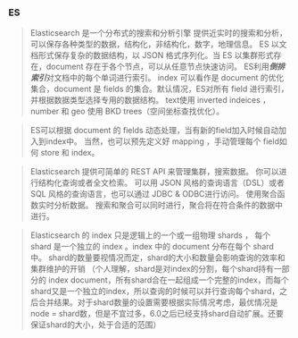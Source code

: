 ### ES
> Elasticsearch 是一个分布式的搜索和分析引擎
> 提供近实时的搜索和分析，可以保存各种类型的数据，结构化，非结构化，数字，地理信息。
> ES 以文档形式保存复杂的数据结构，以 JSON 格式序列化。当 ES 以集群形式存在，document 存在于各个节点，可以从任意节点快速访问。
> ES利用***倒排索引***对文档中的每个单词进行索引。
> index 可以看作是 document 的优化集合，document 是 fields 的集合。默认情况，ES对所有 field 进行索引，并根据数据类型选择专用的数据结构。
> text使用 inverted indeices ， number 和 geo 使用 BKD trees（空间坐标查找优化）。

> ES可以根据 document 的 fields 动态处理，当有新的field加入时候自动加入到index中。
> 当然，也可以预先定义好 mapping ，手动管理每个 field如何 store 和 index。

> Elasticsearch 提供可简单的 REST API 来管理集群，搜索数据。
> 你可以进行结构化查询或者全文检索。
> 可以用 JSON 风格的查询语言（DSL）或者 SQL 风格的查询语言，也可以通过 JDBC & ODBC进行访问。
> 使用聚合函数实时分析数据。
> 搜索和聚合可以同时进行，聚合将在符合条件的数据中进行。

> Elasticsearch 的 index 只是逻辑上的一个或一组物理 shards ， 每个 shard 是一个独立的 index 。index 中的 document 分布在每个 shard 中。 
> shard的数量要视情况而定，shard的大小和数量会影响查询的效率和集群维护的开销
> （个人理解，shard是对index的分割，每个shard持有一部分的 index document，所有shard合在一起组成一个完整的index，而每个shard又是一个独立的index，所以查询的时候可以并行查询每个shard，之后合并结果。对于shard数量的设置需要根据实际情况考虑，最优情况是node = shard数，但是不宜过多，6.0之后已经支持shard自动扩展。还要保证shard的大小，处于合适的范围）
